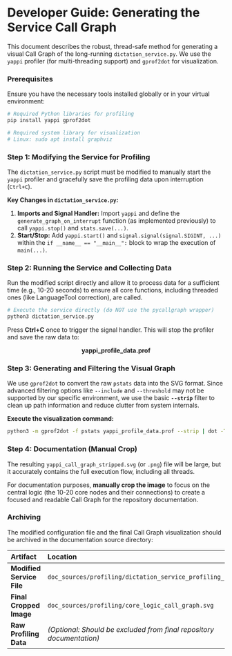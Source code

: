 # Developer Guide: Generating the Service Call Graph

This document describes the robust, thread-safe method for generating a visual Call Graph of the long-running `dictation_service.py`. We use the `yappi` profiler (for multi-threading support) and `gprof2dot` for visualization.

### Prerequisites

Ensure you have the necessary tools installed globally or in your virtual environment:

```bash
# Required Python libraries for profiling
pip install yappi gprof2dot

# Required system library for visualization
# Linux: sudo apt install graphviz 
```

### Step 1: Modifying the Service for Profiling

The `dictation_service.py` script must be modified to manually start the `yappi` profiler and gracefully save the profiling data upon interruption (`Ctrl+C`).

**Key Changes in `dictation_service.py`:**

1.  **Imports and Signal Handler:** Import `yappi` and define the `generate_graph_on_interrupt` function (as implemented previously) to call `yappi.stop()` and `stats.save(...)`.
2.  **Start/Stop:** Add `yappi.start()` and `signal.signal(signal.SIGINT, ...)` within the `if __name__ == "__main__":` block to wrap the execution of `main(...)`.

### Step 2: Running the Service and Collecting Data

Run the modified script directly and allow it to process data for a sufficient time (e.g., 10-20 seconds) to ensure all core functions, including threaded ones (like LanguageTool correction), are called.

```bash
# Execute the service directly (do NOT use the pycallgraph wrapper)
python3 dictation_service.py
```

Press **Ctrl+C** once to trigger the signal handler. This will stop the profiler and save the raw data to:

$$\mathbf{yappi\_profile\_data.prof}$$

### Step 3: Generating and Filtering the Visual Graph

We use `gprof2dot` to convert the raw `pstats` data into the SVG format. Since advanced filtering options like `--include` and `--threshold` may not be supported by our specific environment, we use the basic **`--strip`** filter to clean up path information and reduce clutter from system internals.

**Execute the visualization command:**

```bash
python3 -m gprof2dot -f pstats yappi_profile_data.prof --strip | dot -Tsvg -o yappi_call_graph_stripped.svg
```

### Step 4: Documentation (Manual Crop)

The resulting `yappi_call_graph_stripped.svg` (or `.png`) file will be large, but it accurately contains the full execution flow, including all threads.

For documentation purposes, **manually crop the image** to focus on the central logic (the 10-20 core nodes and their connections) to create a focused and readable Call Graph for the repository documentation.

### Archiving

The modified configuration file and the final Call Graph visualization should be archived in the documentation source directory:

| Artifact | Location |
| :--- | :--- |
| **Modified Service File** | `doc_sources/profiling/dictation_service_profiling_base.py` |
| **Final Cropped Image** | `doc_sources/profiling/core_logic_call_graph.svg` |
| **Raw Profiling Data** | *(Optional: Should be excluded from final repository documentation)* |


